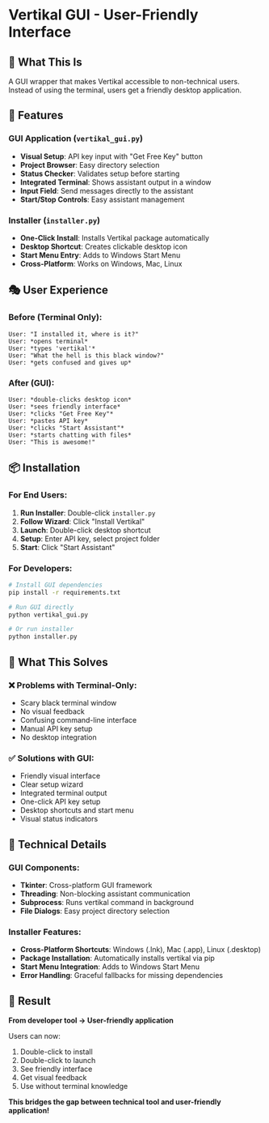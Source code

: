 # Vertikal GUI - User-Friendly Interface

## 🎯 What This Is

A GUI wrapper that makes Vertikal accessible to non-technical users. Instead of using the terminal, users get a friendly desktop application.

## 🚀 Features

### GUI Application (`vertikal_gui.py`)
- **Visual Setup**: API key input with "Get Free Key" button
- **Project Browser**: Easy directory selection
- **Status Checker**: Validates setup before starting
- **Integrated Terminal**: Shows assistant output in a window
- **Input Field**: Send messages directly to the assistant
- **Start/Stop Controls**: Easy assistant management

### Installer (`installer.py`)
- **One-Click Install**: Installs Vertikal package automatically
- **Desktop Shortcut**: Creates clickable desktop icon
- **Start Menu Entry**: Adds to Windows Start Menu
- **Cross-Platform**: Works on Windows, Mac, Linux

## 🎭 User Experience

### Before (Terminal Only):
```
User: "I installed it, where is it?"
User: *opens terminal*
User: *types 'vertikal'*
User: "What the hell is this black window?"
User: *gets confused and gives up*
```

### After (GUI):
```
User: *double-clicks desktop icon*
User: *sees friendly interface*
User: *clicks "Get Free Key"*
User: *pastes API key*
User: *clicks "Start Assistant"*
User: *starts chatting with files*
User: "This is awesome!"
```

## 📦 Installation

### For End Users:
1. **Run Installer**: Double-click `installer.py`
2. **Follow Wizard**: Click "Install Vertikal"
3. **Launch**: Double-click desktop shortcut
4. **Setup**: Enter API key, select project folder
5. **Start**: Click "Start Assistant"

### For Developers:
```bash
# Install GUI dependencies
pip install -r requirements.txt

# Run GUI directly
python vertikal_gui.py

# Or run installer
python installer.py
```

## 🎯 What This Solves

### ❌ Problems with Terminal-Only:
- Scary black terminal window
- No visual feedback
- Confusing command-line interface
- Manual API key setup
- No desktop integration

### ✅ Solutions with GUI:
- Friendly visual interface
- Clear setup wizard
- Integrated terminal output
- One-click API key setup
- Desktop shortcuts and start menu
- Visual status indicators

## 🔧 Technical Details

### GUI Components:
- **Tkinter**: Cross-platform GUI framework
- **Threading**: Non-blocking assistant communication
- **Subprocess**: Runs vertikal command in background
- **File Dialogs**: Easy project directory selection

### Installer Features:
- **Cross-Platform Shortcuts**: Windows (.lnk), Mac (.app), Linux (.desktop)
- **Package Installation**: Automatically installs vertikal via pip
- **Start Menu Integration**: Adds to Windows Start Menu
- **Error Handling**: Graceful fallbacks for missing dependencies

## 🎉 Result

**From developer tool → User-friendly application**

Users can now:
1. Double-click to install
2. Double-click to launch
3. See friendly interface
4. Get visual feedback
5. Use without terminal knowledge

**This bridges the gap between technical tool and user-friendly application!**
